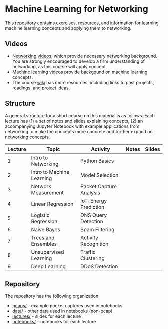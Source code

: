 # Machine Learning for Networking

This repository contains exercises, resources, and information for learning machine learning concepts and applying them to networking. 

## Videos

* [Networking
  videos](https://www.youtube.com/playlist?list=PLpherdrLyny-zJw95jcE-uJkcsIAG1MEn),
  which
  provide necessary networking background. You are strongly encouraged to
  develop a firm understanding of networking, as this course will apply
  concept 
* Machine learning videos provide backgound on machine learning concepts.
* The course [wiki](https://github.com/noise-lab/ml-networking/wiki) has more
  resources, including links to past projects, readings, and project ideas.

## Structure

A general structure for a short course on this material is as follows. Each
lecture has (1) a set of notes and slides explaining concepts, (2) an
accompanying Jupyter Notebook with example applications from networking to
make the concepts more concrete and further expand on networking concepts.

| Lecture | Topic                     | Activity                | Notes | Slides |
|---------|---------------------------|-------------------------|-------|--------|
| 1       | Intro to Networking       | Python Basics           |       |        |
| 2       | Intro to Machine Learning | Model Selection         |       |        |
| 3       | Network Measurement       | Packet Capture Analysis |       |        |
| 4       | Linear Regression         | IoT: Energy Prediction  |       |        |
| 5       | Logistic Regression       | DNS Query Detection     |       |        |
| 6       | Naive Bayes               | Spam Filtering          |       |        |
| 7       | Trees and Ensembles       | Activity Recognition    |       |        |
| 8       | Unsupervised Learning     | Traffic Clustering      |       |        |
| 9       | Deep Learning             | DDoS Detection          |       |        |

## Repository

The repository has the following organization:

* [pcaps/](pcaps/) - example packet captures used in notebooks
* [data/](data/) - other data used in notebooks (non-pcap)
* [lectures/](lectures/) - slides for each lecture
* [notebooks/](notebooks/) - notebooks for each lecture
